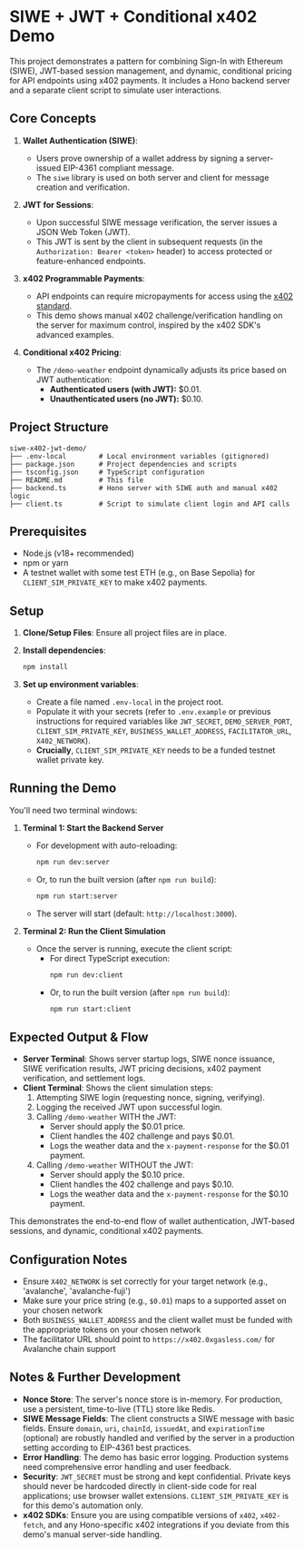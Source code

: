 # SIWE + JWT + Conditional x402 Demo

This project demonstrates a pattern for combining Sign-In with Ethereum (SIWE), JWT-based session management, and dynamic, conditional pricing for API endpoints using x402 payments. It includes a Hono backend server and a separate client script to simulate user interactions.

## Core Concepts

1.  **Wallet Authentication (SIWE)**:
    *   Users prove ownership of a wallet address by signing a server-issued EIP-4361 compliant message.
    *   The `siwe` library is used on both server and client for message creation and verification.

2.  **JWT for Sessions**:
    *   Upon successful SIWE message verification, the server issues a JSON Web Token (JWT).
    *   This JWT is sent by the client in subsequent requests (in the `Authorization: Bearer <token>` header) to access protected or feature-enhanced endpoints.

3.  **x402 Programmable Payments**:
    *   API endpoints can require micropayments for access using the [x402 standard](https://x402.dev).
    *   This demo shows manual x402 challenge/verification handling on the server for maximum control, inspired by the x402 SDK's advanced examples.

4.  **Conditional x402 Pricing**:
    *   The `/demo-weather` endpoint dynamically adjusts its price based on JWT authentication:
        *   **Authenticated users (with JWT):** $0.01.
        *   **Unauthenticated users (no JWT):** $0.10.

## Project Structure

```
siwe-x402-jwt-demo/
├── .env-local        # Local environment variables (gitignored)
├── package.json      # Project dependencies and scripts
├── tsconfig.json     # TypeScript configuration
├── README.md         # This file
├── backend.ts        # Hono server with SIWE auth and manual x402 logic
├── client.ts         # Script to simulate client login and API calls
```

## Prerequisites

*   Node.js (v18+ recommended)
*   npm or yarn
*   A testnet wallet with some test ETH (e.g., on Base Sepolia) for `CLIENT_SIM_PRIVATE_KEY` to make x402 payments.

## Setup

1.  **Clone/Setup Files**: Ensure all project files are in place.

2.  **Install dependencies**:
    ```bash
    npm install
    ```

3.  **Set up environment variables**:
    *   Create a file named `.env-local` in the project root.
    *   Populate it with your secrets (refer to `.env.example` or previous instructions for required variables like `JWT_SECRET`, `DEMO_SERVER_PORT`, `CLIENT_SIM_PRIVATE_KEY`, `BUSINESS_WALLET_ADDRESS`, `FACILITATOR_URL`, `X402_NETWORK`).
    *   **Crucially**, `CLIENT_SIM_PRIVATE_KEY` needs to be a funded testnet wallet private key.

## Running the Demo

You'll need two terminal windows:

1.  **Terminal 1: Start the Backend Server**
    *   For development with auto-reloading:
        ```bash
        npm run dev:server
        ```
    *   Or, to run the built version (after `npm run build`):
        ```bash
        npm run start:server
        ```
    *   The server will start (default: `http://localhost:3000`).

2.  **Terminal 2: Run the Client Simulation**
    *   Once the server is running, execute the client script:
        *   For direct TypeScript execution:
            ```bash
            npm run dev:client
            ```
        *   Or, to run the built version (after `npm run build`):
            ```bash
            npm run start:client
            ```

## Expected Output & Flow

*   **Server Terminal**: Shows server startup logs, SIWE nonce issuance, SIWE verification results, JWT pricing decisions, x402 payment verification, and settlement logs.
*   **Client Terminal**: Shows the client simulation steps:
    1.  Attempting SIWE login (requesting nonce, signing, verifying).
    2.  Logging the received JWT upon successful login.
    3.  Calling `/demo-weather` WITH the JWT:
        *   Server should apply the $0.01 price.
        *   Client handles the 402 challenge and pays $0.01.
        *   Logs the weather data and the `x-payment-response` for the $0.01 payment.
    4.  Calling `/demo-weather` WITHOUT the JWT:
        *   Server should apply the $0.10 price.
        *   Client handles the 402 challenge and pays $0.10.
        *   Logs the weather data and the `x-payment-response` for the $0.10 payment.

This demonstrates the end-to-end flow of wallet authentication, JWT-based sessions, and dynamic, conditional x402 payments.

## Configuration Notes

- Ensure `X402_NETWORK` is set correctly for your target network (e.g., 'avalanche', 'avalanche-fuji')
- Make sure your price string (e.g., `$0.01`) maps to a supported asset on your chosen network
- Both `BUSINESS_WALLET_ADDRESS` and the client wallet must be funded with the appropriate tokens on your chosen network
- The facilitator URL should point to `https://x402.0xgasless.com/` for Avalanche chain support

## Notes & Further Development

*   **Nonce Store**: The server's nonce store is in-memory. For production, use a persistent, time-to-live (TTL) store like Redis.
*   **SIWE Message Fields**: The client constructs a SIWE message with basic fields. Ensure `domain`, `uri`, `chainId`, `issuedAt`, and `expirationTime` (optional) are robustly handled and verified by the server in a production setting according to EIP-4361 best practices.
*   **Error Handling**: The demo has basic error logging. Production systems need comprehensive error handling and user feedback.
*   **Security**: `JWT_SECRET` must be strong and kept confidential. Private keys should never be hardcoded directly in client-side code for real applications; use browser wallet extensions. `CLIENT_SIM_PRIVATE_KEY` is for this demo's automation only.
*   **x402 SDKs**: Ensure you are using compatible versions of `x402`, `x402-fetch`, and any Hono-specific x402 integrations if you deviate from this demo's manual server-side handling.
